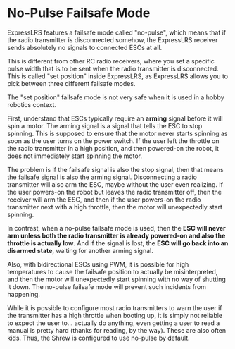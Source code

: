 # No-Pulse Failsafe Mode

ExpressLRS features a failsafe mode called "no-pulse", which means that if the radio transmitter is disconnected somehow, the ExpressLRS receiver sends absolutely no signals to connected ESCs at all.

This is different from other RC radio receivers, where you set a specific pulse width that is to be sent when the radio transmitter is disconnected. This is called "set position" inside ExpressLRS, as ExpressLRS allows you to pick between three different failsafe modes.

The "set position" failsafe mode is not very safe when it is used in a hobby robotics context.

First, understand that ESCs typically require an **arming** signal before it will spin a motor. The arming signal is a signal that tells the ESC to stop spinning. This is supposed to ensure that the motor never starts spinning as soon as the user turns on the power switch. If the user left the throttle on the radio transmitter in a high position, and then powered-on the robot, it does not immediately start spinning the motor.

The problem is if the failsafe signal is also the stop signal, then that means the failsafe signal is also the arming signal. Disconnecting a radio transmitter will also arm the ESC, maybe without the user even realizing. If the user powers-on the robot but leaves the radio transmitter off, then the receiver will arm the ESC, and then if the user powers-on the radio transmitter next with a high throttle, then the motor will unexpectedly start spinning.

In contrast, when a no-pulse failsafe mode is used, then the **ESC will never arm unless both the radio transmitter is already powered-on and also the throttle is actually low**. And if the signal is lost, the **ESC will go back into an disarmed state**, waiting for another arming signal.

Also, with bidirectional ESCs using PWM, it is possible for high temperatures to cause the failsafe position to actually be misinterpreted, and then the motor will unexpectedly start spinning with no way of shutting it down. The no-pulse failsafe mode will prevent such incidents from happening.

While it is possible to configure most radio transmitters to warn the user if the transmitter has a high throttle when booting up, it is simply not reliable to expect the user to... actually do anything, even getting a user to read a manual is pretty hard (thanks for reading, by the way). These are also often kids. Thus, the Shrew is configured to use no-pulse by default.
